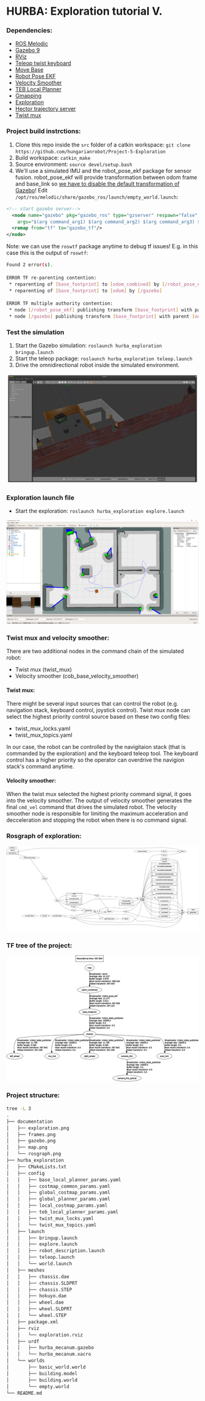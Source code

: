 # HURBA: Exploration tutorial V.

[//]: # (Image References)

[image1]: ./documentation/gazebo.png "Gazebo"
[image2]: ./documentation/map.png "Map"
[image3]: ./documentation/frames.png "Frames"
[image4]: ./documentation/exploration.png "Exploration"
[image6]: ./documentation/rosgraph.png "Rosgraph"

### Dependencies:
- [ROS Melodic](http://wiki.ros.org/melodic "ROS Melodic")
- [Gazebo 9](http://wiki.ros.org/gazebo_ros_pkgs "Gazebo ROS package")
- [RViz](http://wiki.ros.org/rviz "RViz")
- [Teleop twist keyboard](http://wiki.ros.org/teleop_twist_keyboard "Teleop twist keyboard")
- [Move Base](http://wiki.ros.org/move_base "move_base")
- [Robot Pose EKF](http://wiki.ros.org/robot_pose_ekf "robot_pose_ekf")
- [Velocity Smoother](http://wiki.ros.org/cob_base_velocity_smoother "cob_base_velocity_smoother")
- [TEB Local Planner](http://wiki.ros.org/teb_local_planner "teb_local_planner")
- [Gmapping](http://wiki.ros.org/gmapping "gmapping")
- [Exploration](http://wiki.ros.org/explore_lite "explore_lite")
- [Hector trajectory server](https://wiki.ros.org/hector_trajectory_server "hector_trajectory_server")
- [Twist mux](http://wiki.ros.org/twist_mux "twist_mux")

### Project build instrctions:
1. Clone this repo inside the `src` folder of a catkin workspace:
`git clone https://github.com/hungarianrobot/Project-5-Exploration`
2. Build workspace: `catkin_make`
3. Source environment: `source devel/setup.bash`
4. We'll use a simulated IMU and the robot_pose_ekf package for sensor fusion. robot_pose_ekf will provide transformation between odom frame and base_link so
[we have to disable the default transformation of Gazebo](https://answers.ros.org/question/229722/how-to-stop-gazebo-publishing-tf/ "disable tfs")!
Edit `/opt/ros/melodic/share/gazebo_ros/launch/empty_world.launch`:
```xml
<!-- start gazebo server-->
  <node name="gazebo" pkg="gazebo_ros" type="gzserver" respawn="false" output="screen" 
    args="$(arg command_arg1) $(arg command_arg2) $(arg command_arg3) $(arg world_name)">    
  <remap from="tf" to="gazebo_tf"/> 
</node>
```

Note: we can use the `roswtf` package anytime to debug tf issues! E.g. in this case this is the output of `roswtf`:

```bash
Found 2 error(s).

ERROR TF re-parenting contention:
 * reparenting of [base_footprint] to [odom_combined] by [/robot_pose_ekf]
 * reparenting of [base_footprint] to [odom] by [/gazebo]

ERROR TF multiple authority contention:
 * node [/robot_pose_ekf] publishing transform [base_footprint] with parent [odom_combined] already published by node [/gazebo]
 * node [/gazebo] publishing transform [base_footprint] with parent [odom] already published by node [/robot_pose_ekf]
```

### Test the simulation
1. Start the Gazebo simulation: `roslaunch hurba_exploration bringup.launch`
2. Start the teleop package: `roslaunch hurba_exploration teleop.launch`
3. Drive the omnidirectional robot inside the simulated environment.

![alt text][image1]

### Exploration launch file

- Start the exploration: `roslaunch hurba_exploration explore.launch`

![alt text][image4]

### Twist mux and velocity smoother:
There are two additional nodes in the command chain of the simulated robot:
- Twist mux (twist_mux)
- Velocity smoother (cob_base_velocity_smoother)

#### Twist mux:
There might be several input sources that can control the robot (e.g. navigation stack, keyboard control, joystick control). Twist mux node can select the highest priority control source based on these two config files:
- twist_mux_locks.yaml
- twist_mux_topics.yaml
  
In our case, the robot can be controlled by the navigitaion stack (that is commanded by the exploration) and the keyboard teleop tool. The keyboard control has a higher priority so the operator can overdrive the navigion stack's command anytime.

#### Velocity smoother:
When the twist mux selected the highest priority command signal, it goes into the velocity smoother. The output of velocity smoother generates the final `cmd_vel` command that drives the simulated robot. The velocity smoother node is responsible for limiting the maximum acceleration and decceleration and stopping the robot when there is no command signal.

### Rosgraph of exploration:
![alt text][image6]

### TF tree of the project:
![alt text][image3]

### Project structure:
```bash
tree -L 3
.
├── documentation
│   ├── exploration.png
│   ├── frames.png
│   ├── gazebo.png
│   ├── map.png
│   └── rosgraph.png
├── hurba_exploration
│   ├── CMakeLists.txt
│   ├── config
│   │   ├── base_local_planner_params.yaml
│   │   ├── costmap_common_params.yaml
│   │   ├── global_costmap_params.yaml
│   │   ├── global_planner_params.yaml
│   │   ├── local_costmap_params.yaml
│   │   ├── teb_local_planner_params.yaml
│   │   ├── twist_mux_locks.yaml
│   │   └── twist_mux_topics.yaml
│   ├── launch
│   │   ├── bringup.launch
│   │   ├── explore.launch
│   │   ├── robot_description.launch
│   │   ├── teleop.launch
│   │   └── world.launch
│   ├── meshes
│   │   ├── chassis.dae
│   │   ├── chassis.SLDPRT
│   │   ├── chassis.STEP
│   │   ├── hokuyo.dae
│   │   ├── wheel.dae
│   │   ├── wheel.SLDPRT
│   │   └── wheel.STEP
│   ├── package.xml
│   ├── rviz
│   │   └── exploration.rviz
│   ├── urdf
│   │   ├── hurba_mecanum.gazebo
│   │   └── hurba_mecanum.xacro
│   └── worlds
│       ├── basic_world.world
│       ├── building.model
│       ├── building.world
│       └── empty.world
└── README.md
```

